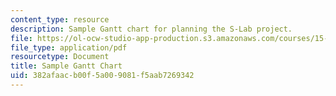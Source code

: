 ```yaml
---
content_type: resource
description: Sample Gantt chart for planning the S-Lab project.
file: https://ol-ocw-studio-app-production.s3.amazonaws.com/courses/15-992-s-lab-laboratory-for-sustainable-business-spring-2008/382afaacb00f5a009081f5aab7269342_sample_gantt.pdf
file_type: application/pdf
resourcetype: Document
title: Sample Gantt Chart
uid: 382afaac-b00f-5a00-9081-f5aab7269342
---
```

